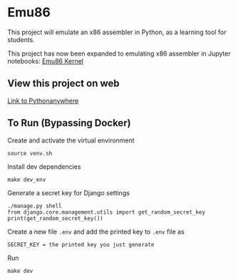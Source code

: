 # Emu86
This project will emulate an x86 assembler in Python, as a learning tool for students.

This project has now been expanded to emulating x86 assembler in Jupyter notebooks: [Emu86 Kernel](https://github.com/gcallah/Emu86/blob/master/kernels/README.md)

## View this project on web
[Link to Pythonanywhere](https://emu86.pythonanywhere.com)

## To Run (Bypassing Docker)
Create and activate the virtual environment
```
source venv.sh
```

Install dev dependencies
```
make dev_env
```

Generate a secret key for Django settings
```
./manage.py shell
from django.core.management.utils import get_random_secret_key
print(get_random_secret_key())
```

Create a new file `.env` and add the printed key to `.env` file as 
```
SECRET_KEY = the printed key you just generate
```

Run
```
make dev
```